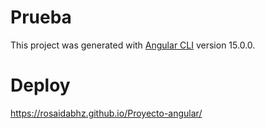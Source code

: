 # Prueba

This project was generated with [Angular CLI](https://github.com/angular/angular-cli) version 15.0.0.

# Deploy
https://rosaidabhz.github.io/Proyecto-angular/
